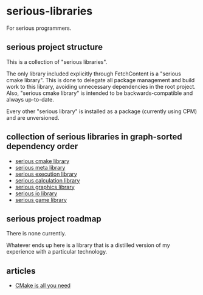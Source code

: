 # serious-libraries

For serious programmers.

## serious project structure

This is a collection of "serious libraries".

The only library included explicitly through FetchContent is a "serious cmake library".
This is done to delegate all package management and build work to this library,
avoiding unnecessary dependencies in the root project.
Also, "serious cmake library" is intended to be backwards-compatible and always up-to-date.

Every other "serious library" is installed as a package (currently using CPM) and are unversioned.

## collection of serious libraries in graph-sorted dependency order

- [serious cmake library](https://github.com/UsatiyNyan/serious-cmake-library)
- [serious meta library](https://github.com/UsatiyNyan/serious-meta-library)
- [serious execution library](https://github.com/UsatiyNyan/serious-execution-library)
- [serious calculation library](https://github.com/UsatiyNyan/serious-calculation-library)
- [serious graphics library](https://github.com/UsatiyNyan/serious-graphics-library)
- [serious io library](https://github.com/UsatiyNyan/serious-io-library)
- [serious game library](https://github.com/UsatiyNyan/serious-game-library)

## serious project roadmap

There is none currently.

Whatever ends up here is a library that is a distilled version of my experience with a particular technology.

## articles

- [CMake is all you need](articles/CMake%20is%20all%20you%20need.md)

